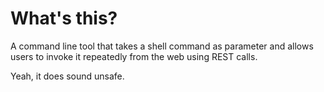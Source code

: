 What's this?
============

A command line tool that takes a shell command as parameter and allows users to
invoke it repeatedly from the web using REST calls.

Yeah, it does sound unsafe.
